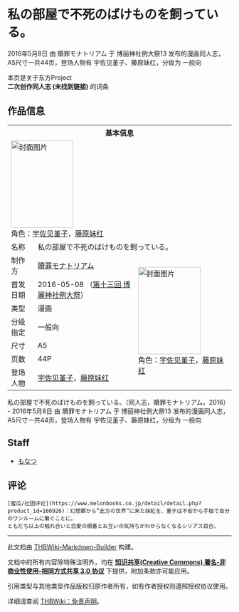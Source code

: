 # 私の部屋で不死のばけものを飼っている。

<!-- source html: G:\repos\THBWiki-Markdown-Builder\THBWikiMarkdown\Temp\main\6\64\ns0%3A%E7%A7%81%E3%81%AE%E9%83%A8%E5%B1%8B%E3%81%A7%E4%B8%8D%E6%AD%BB%E3%81%AE%E3%81%B0%E3%81%91%E3%82%82%E3%81%AE%E3%82%92%E9%A3%BC%E3%81%A3%E3%81%A6%E3%81%84%E3%82%8B%E3%80%82.html -->

2016年5月8日 由 贖罪モナトリアム 于 博丽神社例大祭13 发布的漫画同人志，A5尺寸一共44页，登场人物有 宇佐见堇子、藤原妹红，分级为 一般向

本页是关于东方Project  
 **二次创作同人志 (未找到链接)** 的词条

## 作品信息

<table><tbody><tr><th colspan="3">基本信息</th></tr><tr><td class="cover-artwork-mobile" colspan="2"><a href="./文件-私の部屋で不死のばけものを飼っている。封面.jpg.md" class="image" title="封面图片"><img alt="封面图片" src="https://upload.thwiki.cc/thumb/7/71/%E7%A7%81%E3%81%AE%E9%83%A8%E5%B1%8B%E3%81%A7%E4%B8%8D%E6%AD%BB%E3%81%AE%E3%81%B0%E3%81%91%E3%82%82%E3%81%AE%E3%82%92%E9%A3%BC%E3%81%A3%E3%81%A6%E3%81%84%E3%82%8B%E3%80%82%E5%B0%81%E9%9D%A2.jpg/140px-%E7%A7%81%E3%81%AE%E9%83%A8%E5%B1%8B%E3%81%A7%E4%B8%8D%E6%AD%BB%E3%81%AE%E3%81%B0%E3%81%91%E3%82%82%E3%81%AE%E3%82%92%E9%A3%BC%E3%81%A3%E3%81%A6%E3%81%84%E3%82%8B%E3%80%82%E5%B0%81%E9%9D%A2.jpg" decoding="async" loading="lazy" width="140" height="196" srcset="https://upload.thwiki.cc/thumb/7/71/%E7%A7%81%E3%81%AE%E9%83%A8%E5%B1%8B%E3%81%A7%E4%B8%8D%E6%AD%BB%E3%81%AE%E3%81%B0%E3%81%91%E3%82%82%E3%81%AE%E3%82%92%E9%A3%BC%E3%81%A3%E3%81%A6%E3%81%84%E3%82%8B%E3%80%82%E5%B0%81%E9%9D%A2.jpg/210px-%E7%A7%81%E3%81%AE%E9%83%A8%E5%B1%8B%E3%81%A7%E4%B8%8D%E6%AD%BB%E3%81%AE%E3%81%B0%E3%81%91%E3%82%82%E3%81%AE%E3%82%92%E9%A3%BC%E3%81%A3%E3%81%A6%E3%81%84%E3%82%8B%E3%80%82%E5%B0%81%E9%9D%A2.jpg 1.5x, https://upload.thwiki.cc/thumb/7/71/%E7%A7%81%E3%81%AE%E9%83%A8%E5%B1%8B%E3%81%A7%E4%B8%8D%E6%AD%BB%E3%81%AE%E3%81%B0%E3%81%91%E3%82%82%E3%81%AE%E3%82%92%E9%A3%BC%E3%81%A3%E3%81%A6%E3%81%84%E3%82%8B%E3%80%82%E5%B0%81%E9%9D%A2.jpg/279px-%E7%A7%81%E3%81%AE%E9%83%A8%E5%B1%8B%E3%81%A7%E4%B8%8D%E6%AD%BB%E3%81%AE%E3%81%B0%E3%81%91%E3%82%82%E3%81%AE%E3%82%92%E9%A3%BC%E3%81%A3%E3%81%A6%E3%81%84%E3%82%8B%E3%80%82%E5%B0%81%E9%9D%A2.jpg 2x" data-file-width="321" data-file-height="450"></a><div class="cover-char">角色：<a href="./宇佐见堇子.md" title="宇佐见堇子">宇佐见堇子</a>，<a href="./藤原妹红.md" title="藤原妹红">藤原妹红</a></div></td>
</tr><tr><td class="label">名称</td><td colspan="2"> 私の部屋で不死のばけものを飼っている。 </td></tr><tr><td class="label">制作方</td><td><a href="./贖罪モナトリアム.md" title="贖罪モナトリアム">贖罪モナトリアム</a></td><td class="cover-artwork" rowspan="7" style="min-width:196px;"><a href="./文件-私の部屋で不死のばけものを飼っている。封面.jpg.md" class="image" title="封面图片"><img alt="封面图片" src="https://upload.thwiki.cc/thumb/7/71/%E7%A7%81%E3%81%AE%E9%83%A8%E5%B1%8B%E3%81%A7%E4%B8%8D%E6%AD%BB%E3%81%AE%E3%81%B0%E3%81%91%E3%82%82%E3%81%AE%E3%82%92%E9%A3%BC%E3%81%A3%E3%81%A6%E3%81%84%E3%82%8B%E3%80%82%E5%B0%81%E9%9D%A2.jpg/140px-%E7%A7%81%E3%81%AE%E9%83%A8%E5%B1%8B%E3%81%A7%E4%B8%8D%E6%AD%BB%E3%81%AE%E3%81%B0%E3%81%91%E3%82%82%E3%81%AE%E3%82%92%E9%A3%BC%E3%81%A3%E3%81%A6%E3%81%84%E3%82%8B%E3%80%82%E5%B0%81%E9%9D%A2.jpg" decoding="async" loading="lazy" width="140" height="196" srcset="https://upload.thwiki.cc/thumb/7/71/%E7%A7%81%E3%81%AE%E9%83%A8%E5%B1%8B%E3%81%A7%E4%B8%8D%E6%AD%BB%E3%81%AE%E3%81%B0%E3%81%91%E3%82%82%E3%81%AE%E3%82%92%E9%A3%BC%E3%81%A3%E3%81%A6%E3%81%84%E3%82%8B%E3%80%82%E5%B0%81%E9%9D%A2.jpg/210px-%E7%A7%81%E3%81%AE%E9%83%A8%E5%B1%8B%E3%81%A7%E4%B8%8D%E6%AD%BB%E3%81%AE%E3%81%B0%E3%81%91%E3%82%82%E3%81%AE%E3%82%92%E9%A3%BC%E3%81%A3%E3%81%A6%E3%81%84%E3%82%8B%E3%80%82%E5%B0%81%E9%9D%A2.jpg 1.5x, https://upload.thwiki.cc/thumb/7/71/%E7%A7%81%E3%81%AE%E9%83%A8%E5%B1%8B%E3%81%A7%E4%B8%8D%E6%AD%BB%E3%81%AE%E3%81%B0%E3%81%91%E3%82%82%E3%81%AE%E3%82%92%E9%A3%BC%E3%81%A3%E3%81%A6%E3%81%84%E3%82%8B%E3%80%82%E5%B0%81%E9%9D%A2.jpg/279px-%E7%A7%81%E3%81%AE%E9%83%A8%E5%B1%8B%E3%81%A7%E4%B8%8D%E6%AD%BB%E3%81%AE%E3%81%B0%E3%81%91%E3%82%82%E3%81%AE%E3%82%92%E9%A3%BC%E3%81%A3%E3%81%A6%E3%81%84%E3%82%8B%E3%80%82%E5%B0%81%E9%9D%A2.jpg 2x" data-file-width="321" data-file-height="450"></a><div class="cover-char">角色：<a href="./宇佐见堇子.md" title="宇佐见堇子">宇佐见堇子</a>，<a href="./藤原妹红.md" title="藤原妹红">藤原妹红</a></div></td>
</tr><tr><td class="label">首发日期</td><td>2016-05-08&#160;（<a href="/展会作品列表?e=%E5%8D%9A%E4%B8%BD%E7%A5%9E%E7%A4%BE%E4%BE%8B%E5%A4%A7%E7%A5%AD%2313">第十三回 博麗神社例大祭</a>）</td></tr><tr><td class="label">类型</td><td>漫画</td></tr><tr><td class="label">分级指定</td><td>一般向</td></tr><tr><td class="label">尺寸</td><td>A5</td></tr><tr><td class="label">页数</td><td>44P</td></tr><tr><td class="label">登场人物</td><td><a href="./宇佐见堇子.md" title="宇佐见堇子">宇佐见堇子</a>，<a href="./藤原妹红.md" title="藤原妹红">藤原妹红</a></td></tr></tbody></table>

私の部屋で不死のばけものを飼っている。（同人志，贖罪モナトリアム，2016） - 2016年5月8日 由 贖罪モナトリアム 于 博丽神社例大祭13 发布的漫画同人志，A5尺寸一共44页，登场人物有 宇佐见堇子、藤原妹红，分级为 一般向

## Staff
- [もなつ](./もなつ.md)


## 评论
```
[蜜瓜/社团评论](https://www.melonbooks.co.jp/detail/detail.php?product_id=160926)：幻想郷から”此方の世界”に来た妹紅を、菫子は不安から手枷で自分のワンルームに繋ぐことに。
ともだち以上の触れ合いと恋愛の順番とお互いの気持ちがわからなくなるシリアス百合。 
```

  
  

  





---

此文档由 [THBWiki-Markdown-Builder](https://github.com/Delsin-Yu/THBWiki-Markdown-Builder) 构建。

文档中的所有内容除特殊注明外，均在 [**知识共享(Creative Commons) 署名-非商业性使用-相同方式共享 3.0 协议**](https://creativecommons.org/licenses/by-sa/3.0/deed.zh-hans) 下提供，附加条款亦可能应用。

引用类型与其他类型作品版权归原作者所有，如有作者授权则遵照授权协议使用。

详细请查阅 [THBWiki：免责声明](https://thbwiki.cc/THBWiki:%E5%85%8D%E8%B4%A3%E5%A3%B0%E6%98%8E)。

